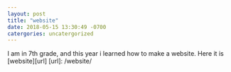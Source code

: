 ```yaml
---
layout: post
title: "website"
date: 2018-05-15 13:30:49 -0700
catergories: uncatergorized
---
```


I am in 7th grade, and this year i learned how to make a website.
Here it is 
[website][url]
[url]: /website/
